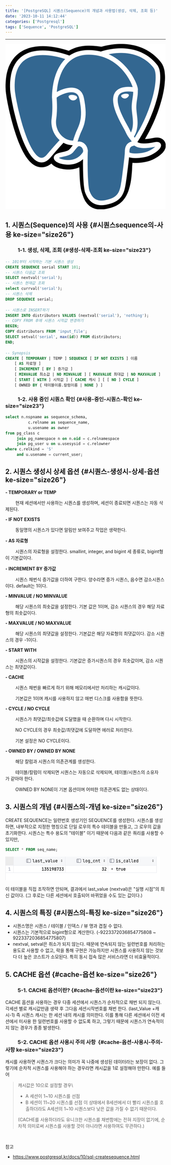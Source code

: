 ```yaml
---
title: '[PostgreSQL] 시퀀스(Sequence)의 개념과 사용법(생성, 삭제, 조회 등)'
date: '2023-10-11 14:12:44'
categories: ['Postgresql']
tags: ['Sequence', 'PostgreSQL']
---
```


------------------------------------------------------------------------

![](/images/posts/23/img.png)

## 1. 시퀀스(Sequence)의 사용 {#시퀀스sequence의-사용 ke-size="size26"}

###           1-1. 생성, 삭제, 조회 {#생성-삭제-조회 ke-size="size23"}

``` {.sql ke-language="sql" ke-type="codeblock"}
-- 101부터 시작하는 기본 시퀀스 생성
CREATE SEQUENCE serial START 101;
-- 시퀀스 다음값 조회
SELECT nextval('serial');
-- 시퀀스 현재값 조회
select currval('serial');
-- 시퀀스 삭제
DROP SEQUENCE serial;

-- 시퀀스로 INSERT하기
INSERT INTO distributors VALUES (nextval('serial'), 'nothing');
-- COPY FROM 후에 시퀀스 시작값 변경하기
BEGIN;
COPY distributors FROM 'input_file';
SELECT setval('serial', max(id)) FROM distributors;
END;

-- Synopsis
CREATE [ TEMPORARY | TEMP ] SEQUENCE [ IF NOT EXISTS ] 이름
    [ AS 자료형 ]
    [ INCREMENT [ BY ] 증가값 ]
    [ MINVALUE 최소값 | NO MINVALUE ] [ MAXVALUE 최대값 | NO MAXVALUE ]
    [ START [ WITH ] 시작값 ] [ CACHE 캐시 ] [ [ NO ] CYCLE ]
    [ OWNED BY { 테이블이름.칼럼이름 | NONE } ]
```

###           1-2. 사용 중인 시퀀스 확인 {#사용-중인-시퀀스-확인 ke-size="size23"}

``` {.sql ke-language="sql" ke-type="codeblock"}
select n.nspname as sequence_schema, 
          c.relname as sequence_name,
          u.usename as owner
from pg_class c 
     join pg_namespace n on n.oid = c.relnamespace
     join pg_user u on u.usesysid = c.relowner
where c.relkind = 'S'
     and u.usename = current_user;
```

## 2. 시퀀스 생성시 상세 옵션 {#시퀀스-생성시-상세-옵션 ke-size="size26"}

**- TEMPORARY or TEMP**

        현재 세션에서만 사용하는 시퀀스를 생성하며, 세션이 종료되면 시퀀스는 자동 삭제된다.

**- IF NOT EXISTS**

        동일명의 시퀀스가 있다면 알림만 보여주고 작업은 생략한다.

**- AS 자료형**

        시퀀스의 자료형을 설정한다. smallint, integer, and bigint 세 종류로, bigint형이 기본값이다.

**- INCREMENT BY 증가값**

        시퀀스 채번식 증가값을 더하여 구한다. 양수라면 증가 시퀀스, 음수면 감소시퀀스이다. default는 1이다.

**- MINVALUE / NO MINVALUE**

        해당 시퀀스의 최솟값을 설정한다. 기본 값은 1이며, 감소 시퀀스의 경우 해당 자료형의 최솟값이다.

**- MAXVALUE / NO MAXVALUE**

        해당 시퀀스의 최댓값을 설정한다. 기본값은 해당 자료형의 최댓값이다. 감소 시퀀스의 경우 -1이다.

**- START WITH**

        시퀀스의 시작값을 설정한다. 기본값은 증가시퀀스의 경우 최솟값이며, 감소 시퀀스는 최댓값이다.

**- CACHE**

        시퀀스 채번을 빠르게 하기 위해 메모리에서만 처리하는 캐시값이다.

        기본값은 1이며 캐시를 사용하지 않고 매번 디스크를 사용함을 뜻한다.

**- CYCLE / NO CYCLE**

        시퀀스가 최댓값/최솟값에 도달했을 때 순환하며 다시 시작한다.

        NO CYCLE의 경우 최솟값/최댓값에 도달하면 에러로 처리한다.

        기본 설정은 NO CYCLE이다.

**- OWNED BY / OWNED BY NONE**

        해당 칼럼과 시퀀스의 의존관계를 생성한다.

        테이블/칼럼이 삭제되면 시퀀스는 자동으로 삭제되며, 테이블/시퀀스의 소유자가 같아야 한다.

        OWNED BY NONE이 기본 옵션이며 어떠한 의존관계도 없는 상태이다.

## 3. 시퀀스의 개념 {#시퀀스의-개념 ke-size="size26"}

CREATE SEQUENCE는 일련번호 생성기인 SEQUENCE를 생성한다. 시퀀스를 생성하면, 내부적으로 지정한 명칭으로 단일 로우의 특수 테이블을 만들고, 그 로우의 값을 초기화한다. 시퀀스는 특수 용도의 \"테이블\" 이기 때문에 다음과 같은 쿼리를 사용할 수 있지만,

``` {.sql ke-language="sql" ke-type="codeblock"}
SELECT * FROM seq_name;
```

![](/images/posts/23/스크린샷%202023-10-11%20오후%201.28.47.png)

이 테이블을 직접 조작하면 안되며, 결과에서 last_value (nextval)은 \"실행 시점\"의 최신 값이다. (그 후로는 다른 세션에서 호출되어 바뀌었을 수도 있는 값이다.)

## 4. 시퀀스의 특징 {#시퀀스의-특징 ke-size="size26"}

-   시퀀스명은 시퀀스 / 테이블 / 인덱스 / 뷰 명과 겹칠 수 없다.
-   시퀀스는 기본적으로 bigint형으로 계산한다. (-9223372036854775808 \~ 9223372036854775807)
-   nextval, setval은 취소가 되지 않는다. 때문에 연속되지 않는 일련번호를 처리하는 용도로 사용할 수 없고, 락을 통해 구현은 가능하지만 시퀀스를 사용하지 않는 것보다 더 높은 코스트가 소모된다. 특히 동시 접속 많은 서비스라면 더 비효율적이다.

## 5. CACHE 옵션 {#cache-옵션 ke-size="size26"}

###           5-1. CACHE 옵션이란? {#cache-옵션이란 ke-size="size23"}

CACHE 옵션을 사용하는 경우 다중 세션에서 시퀀스가 순차적으로 채번 되지 않는다. 각세션 별로 캐시값만큼 생략 후 그다음 세션시작번호를 채번 한다. (last_Value +캐시-1) 즉 시퀀스 캐시는 한 세션 내의 캐시를 의미한다. 이를 통해 다른 세션에서 이전 세션에서 미사용 한 일련번호를 사용할 수 없도록 하고, 그렇기 때문에 시퀀스가 연속적이지 않는 경우가 종종 발생한다.

###           5-2. CACHE 옵션 사용시 주의 사항  {#cache-옵션-사용시-주의-사항 ke-size="size23"}

캐시를 사용하면 시퀀스가 크다는 의미가 꼭 나중에 생성된 데이터라는 보장이 없다. 그렇기에 순차적 시퀀스를 사용해야 하는 경우라면 캐시값을 1로 설정해야 만한다. 예를 들어

> 캐시값은 10으로 설정할 경우\
> - A 세션이 1\~10 시퀀스를 선점
> - B 세션이 11\~20 시퀀스를 선점
> 이 상태에서 B세션에서 더 빨리 시퀀스를 호출하더라도 A세션의 1\~10 시퀀스보다 낮은 값을 가질 수 없기 때문이다.
> 
> (CACHE를 사용하더라도 유니크한 시퀀스를 채번함에는 전혀 지장이 없기에, 순차적 의미로써 시퀀스를 사용할 것이 아니라면 사용하여도 무관하다.)
 

 

참고

- https://www.postgresql.kr/docs/10/sql-createsequence.html

